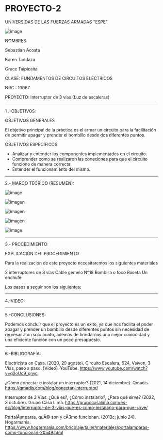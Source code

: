 # PROYECTO-2

UNIVERSIDAS DE LAS FUERZAS ARMADAS "ESPE"  

![image](https://user-images.githubusercontent.com/116777044/212805422-2cc3dacd-4d46-4fc4-b7b2-5ee8ca3f48c1.png)


NOMBRES:

Sebastian Acosta

Karen Tandazo

Grace Taipicaña

CLASE: FUNDAMENTOS DE CIRCUITOS ELÉCTRICOS

NRC : 10067

PROYECTO: Interruptor de 3 vías (Luz de escaleras)

---------------------------------------------------------------------------------------------------------------------------------------------------------------------------------

1 .-OBJETIVOS:

OBJETIVOS GENERALES

El objetivo principal de la práctica es el armar un circuito para la facilitación de permitir apagar y prender el bombillo desde dos diferentes puntos.

OBJETIVOS ESPECÍFICOS

- Analizar y entender los componentes implementados en el circuito. 
- Comprender como se realizaron las conexiones para que el circuito funcione de manera correcta.
- Entender el funcionamiento del mismo.

---------------------------------------------------------------------------------------------------------------------------------------

2.- MARCO TEÓRICO (RESUMEN):

![image](https://user-images.githubusercontent.com/116777044/212805144-5615e5c6-c3a5-4ebc-a179-e19a068bf23a.png)

![imagen](https://user-images.githubusercontent.com/116777044/212805111-b6c1fa17-982d-44b5-9cfd-5072018833c3.png)

![imagen](https://user-images.githubusercontent.com/116777044/212805074-a72c9be1-de86-47c6-847a-43feac406049.png)

![imagen](https://user-images.githubusercontent.com/116777044/212805042-8576d08c-736c-40ac-9b87-2ba99819a344.png)

![image](https://user-images.githubusercontent.com/116777044/212804995-baa4cd16-b25b-43fc-9d04-395caa61da71.png)

-----------------------------------------------------------------------------------------------------------------------------------------

3.- PROCEDIMIENTO:

EXPLICACIÓN DEL PROCEDIMIENTO

Para la realización de este proyecto necesitaremos los siguientes materiales

2 interruptores de 3 vías
Cable gemelo N°18
Bombilla o foco
Roseta 
Un enchufe

Los pasos a seguir son los siguientes:

--------------------------------------------------------------------------------------------------------------------------------------------------------------------

4.-VIDEO:


------------------------------------------------------------------------------------------------------------------------------------------------------------------

5.-CONCLUSIONES:

Podemos concluir que el proyecto es un exito, ya que nos facilita el poder apagar y prender un bombillo desde diferentes puntos sin necesidad de regresar a un solo punto, además de brindarnos una mejor comodidad y una eficiente función con un poco presupuesto. 

--------------------------------------------------------------------------------------------------------------------------------------------------------------

6.-BIBLIOGRAFÍA:

Electricista en Casa. (2020, 29 agosto). Circuito Escalera, 924, Vaiven, 3 Vias, pasó a paso. [Vídeo]. YouTube. https://www.youtube.com/watch?v=q3oUc9_qnyc

¿Cómo conectar e instalar un interruptor? (2021, 14 diciembre). Qmadis. https://qmadis.com/blog/conectar-interruptor/

Interruptor de 3 Vías: ¿Qué es?, ¿Cómo instalarlo?, ¿Para qué sirve? (2022, 3 octubre). Grupo Casa Lima. https://grupocasalima.com/es-ec/blog/interruptor-de-3-vias-que-es-como-instalarlo-para-que-sirve/

PortalÃ¡mparas, quÃ© son y cÃ3mo funcionan. (2013c, junio 24). Hogarmania. https://www.hogarmania.com/bricolaje/taller/materiales/portalamparas-como-funcionan-20549.html
